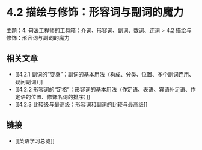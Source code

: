 # 4.2 描绘与修饰：形容词与副词的魔力

主题：4. 句法工程师的工具箱：介词、形容词、副词、数词、连词 > 4.2 描绘与修饰：形容词与副词的魔力

## 相关文章

- [[4.2.1 副词的“变身”：副词的基本用法（构成、分类、位置、多个副词连用、疑问副词）]]
- [[4.2.2 形容词的“定格”：形容词的基本用法（作定语、表语、宾语补足语、作定语的位置、修饰名词的排序）]]
- [[4.2.3 比较级与最高级：形容词和副词的比较与最高级]]

## 链接

- [[英语学习总览]]
